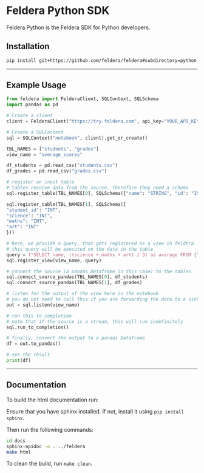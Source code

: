 # Feldera Python SDK 

Feldera Python is the Feldera SDK for Python developers.

## Installation

```bash
pip install git+https://github.com/feldera/feldera#subdirectory=python
```

***

## Example Usage

```python
from feldera import FelderaClient, SQLContext, SQLSchema
import pandas as pd

# Create a client
client = FelderaClient("https://try.feldera.com", api_key="YOUR_API_KEY")

# Create a SQLContext
sql = SQLContext("notebook", client).get_or_create()

TBL_NAMES = ["students", "grades"]
view_name = "average_scores"

df_students = pd.read_csv("students.csv")
df_grades = pd.read_csv("grades.csv")

# register an input table
# tables receive data from the source, therefore they need a schema
sql.register_table(TBL_NAMES[0], SQLSchema({"name": "STRING", "id": "INT"}))

sql.register_table(TBL_NAMES[1], SQLSchema({
"student_id": "INT",
"science": "INT",
"maths": "INT",
"art": "INT"
}))

# here, we provide a query, that gets registered as a view in feldera
# this query will be executed on the data in the table
query = f"SELECT name, ((science + maths + art) / 3) as average FROM {TBL_NAMES[0]} JOIN {TBL_NAMES[1]} on id = student_id ORDER BY average DESC"
sql.register_view(view_name, query)

# connect the source (a pandas Dataframe in this case) to the tables
sql.connect_source_pandas(TBL_NAMES[0], df_students)
sql.connect_source_pandas(TBL_NAMES[1], df_grades)

# listen for the output of the view here in the notebook
# you do not need to call this if you are forwarding the data to a sink
out = sql.listen(view_name)

# run this to completion
# note that if the source is a stream, this will run indefinitely
sql.run_to_completion()

# finally, convert the output to a pandas Dataframe
df = out.to_pandas()

# see the result
print(df)
```

***

## Documentation

To build the html documentation run: 

Ensure that you have sphinx installed. If not, install it using `pip install sphinx`.

Then run the following commands:

```bash
cd docs
sphinx-apidoc -o . ../feldera
make html
```

To clean the build, run `make clean`.